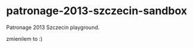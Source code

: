 patronage-2013-szczecin-sandbox
===============================

Patronage 2013 Szczecin playground.

zmienilem to :)